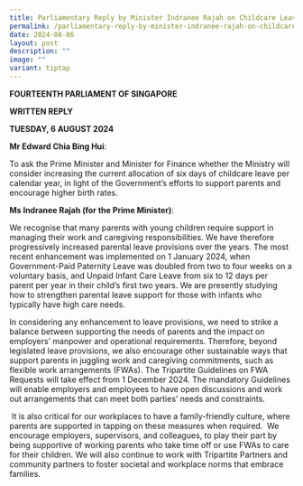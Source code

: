 ```yaml
---
title: Parliamentary Reply by Minister Indranee Rajah on Childcare Leave
permalink: /parliamentary-reply-by-minister-indranee-rajah-on-childcare-leave/
date: 2024-08-06
layout: post
description: ""
image: ""
variant: tiptap
---
```

<p><strong>FOURTEENTH PARLIAMENT OF SINGAPORE</strong>
</p>
<p><strong>WRITTEN REPLY</strong>&nbsp;</p>
<p><strong>TUESDAY, 6 AUGUST 2024</strong>
</p>
<p></p>
<p><strong>Mr Edward Chia Bing Hui</strong>:</p>
<p>To ask the Prime Minister and Minister for Finance whether the Ministry
will consider increasing the current allocation of six days of childcare
leave per calendar year, in light of the Government’s efforts to support
parents and encourage higher birth rates.</p>
<p></p>
<p><strong>Ms Indranee Rajah (for the Prime Minister)</strong>:</p>
<p>We recognise that many parents with young children require support in
managing their work and caregiving responsibilities. We have therefore
progressively increased parental leave provisions over the years. The most
recent enhancement was implemented on 1 January 2024, when Government-Paid
Paternity Leave was doubled from two to four weeks on a voluntary basis,
and Unpaid Infant Care Leave from six to 12 days per parent per year in
their child’s first two years. We are presently studying how to strengthen
parental leave support for those with infants who typically have high care
needs.&nbsp;</p>
<p>In considering any enhancement to leave provisions, we need to strike
a balance between supporting the needs of parents and the impact on employers’
manpower and operational requirements. Therefore, beyond legislated leave
provisions, we also encourage other sustainable ways that support parents
in juggling work and caregiving commitments, such as flexible work arrangements
(FWAs). The Tripartite Guidelines on FWA Requests will take effect from
1 December 2024. The mandatory Guidelines will enable employers and employees
to have open discussions and work out arrangements that can meet both parties’
needs and constraints.</p>
<p>&nbsp;It is also critical for our workplaces to have a family-friendly
culture, where parents are supported in tapping on these measures when
required.&nbsp; We encourage employers, supervisors, and colleagues, to
play their part by being supportive of working parents who take time off
or use FWAs to care for their children. We will also continue to work with
Tripartite Partners and community partners to foster societal and workplace
norms that embrace families.</p>